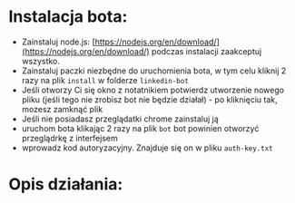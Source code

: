 # Instalacja bota:

* Zainstaluj node.js: [https://nodejs.org/en/download/](https://nodejs.org/en/download/) podczas instalacji zaakceptuj wszystko.
* Zainstaluj paczki niezbędne do uruchomienia bota, w tym celu kliknij 2 razy na plik `install` w folderze `linkedin-bot`
* Jeśli otworzy Ci się okno z notatnikiem potwierdz utworzenie nowego pliku (jeśli tego nie zrobisz bot nie będzie działał) - po kliknięciu tak, mozesz zamknąć plik
* Jeśli nie posiadasz przeglądatki chrome zainstaluj ją
* uruchom bota klikając 2 razy na plik `bot` bot powinien otworzyć przeglądrkę z interfejsem
* wprowadz kod autoryzacyjny. Znajduje się on w pliku `auth-key.txt`

# Opis działania:

